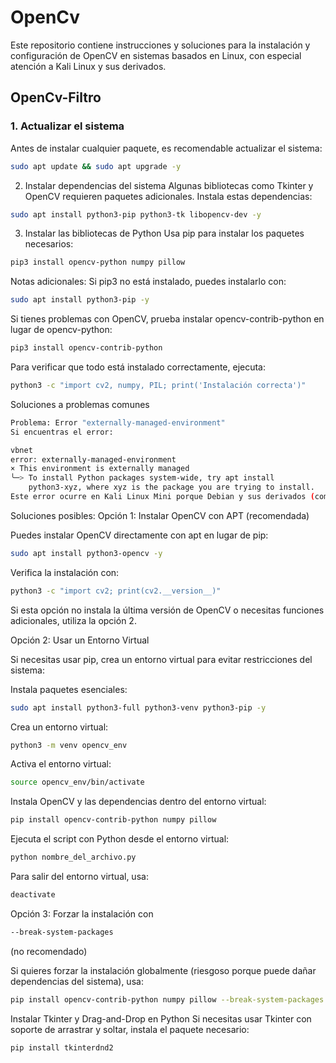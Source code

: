 # OpenCv

Este repositorio contiene instrucciones y soluciones para la instalación y configuración de OpenCV en sistemas basados en Linux, con especial atención a Kali Linux y sus derivados.

## OpenCv-Filtro

### 1. Actualizar el sistema

Antes de instalar cualquier paquete, es recomendable actualizar el sistema:

```bash
sudo apt update && sudo apt upgrade -y
```
2. Instalar dependencias del sistema
Algunas bibliotecas como Tkinter y OpenCV requieren paquetes adicionales. Instala estas dependencias:

```bash
sudo apt install python3-pip python3-tk libopencv-dev -y
```
3. Instalar las bibliotecas de Python
Usa pip para instalar los paquetes necesarios:

```bash
pip3 install opencv-python numpy pillow
```
Notas adicionales:
Si pip3 no está instalado, puedes instalarlo con:

```bash
sudo apt install python3-pip -y
```
Si tienes problemas con OpenCV, prueba instalar opencv-contrib-python en lugar de opencv-python:

```bash
pip3 install opencv-contrib-python
```
Para verificar que todo está instalado correctamente, ejecuta:

```bash
python3 -c "import cv2, numpy, PIL; print('Instalación correcta')"
```
Soluciones a problemas comunes
```bash
Problema: Error "externally-managed-environment"
Si encuentras el error:

vbnet
error: externally-managed-environment
× This environment is externally managed
╰─> To install Python packages system-wide, try apt install
    python3-xyz, where xyz is the package you are trying to install.
Este error ocurre en Kali Linux Mini porque Debian y sus derivados (como Kali) bloquean la instalación de paquetes globales con pip fuera de apt.
```
Soluciones posibles:
Opción 1: Instalar OpenCV con APT (recomendada)

Puedes instalar OpenCV directamente con apt en lugar de pip:

```bash
sudo apt install python3-opencv -y
```
Verifica la instalación con:

```bash
python3 -c "import cv2; print(cv2.__version__)"
```
Si esta opción no instala la última versión de OpenCV o necesitas funciones adicionales, utiliza la opción 2.

Opción 2: Usar un Entorno Virtual

Si necesitas usar pip, crea un entorno virtual para evitar restricciones del sistema:

Instala paquetes esenciales:

```bash
sudo apt install python3-full python3-venv python3-pip -y
```
Crea un entorno virtual:

```bash
python3 -m venv opencv_env
```
Activa el entorno virtual:
```bash
source opencv_env/bin/activate
```
Instala OpenCV y las dependencias dentro del entorno virtual:

```bash
pip install opencv-contrib-python numpy pillow
```
Ejecuta el script con Python desde el entorno virtual:

```bash
python nombre_del_archivo.py
```
Para salir del entorno virtual, usa:

```bash
deactivate
```
Opción 3: Forzar la instalación con 
```bash 
--break-system-packages 
```
(no recomendado)

Si quieres forzar la instalación globalmente (riesgoso porque puede dañar dependencias del sistema), usa:

```bash
pip install opencv-contrib-python numpy pillow --break-system-packages
```
Instalar Tkinter y Drag-and-Drop en Python
Si necesitas usar Tkinter con soporte de arrastrar y soltar, instala el paquete necesario:

```bash
pip install tkinterdnd2
```
